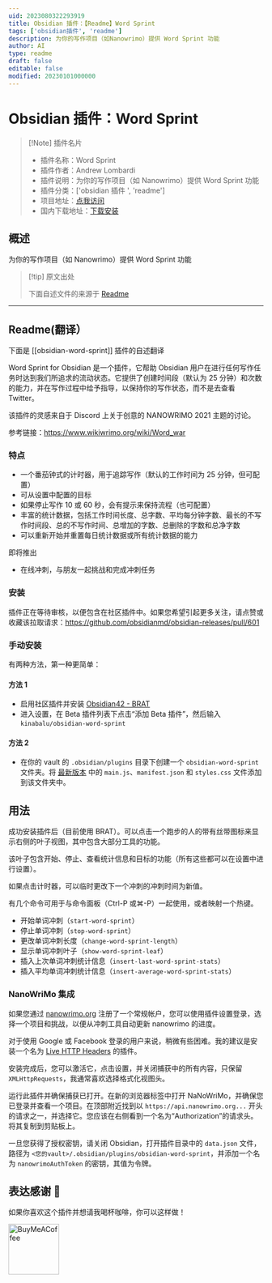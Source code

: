 ```yaml
---
uid: 2023080322293919
title: Obsidian 插件：【Readme】Word Sprint
tags: ['obsidian插件', 'readme']
description: 为你的写作项目（如Nanowrimo）提供 Word Sprint 功能
author: AI
type: readme
draft: false
editable: false
modified: 20230101000000
---
```


# Obsidian 插件：Word Sprint

> [!Note] 插件名片
> - 插件名称：Word Sprint
> - 插件作者：Andrew Lombardi
> - 插件说明：为你的写作项目（如 Nanowrimo）提供 Word Sprint 功能
> - 插件分类：['obsidian 插件 ', 'readme']
> - 项目地址：[点我访问](https://github.com/kinabalu/obsidian-word-sprint)
> - 国内下载地址：[下载安装](https://pkmer.cn/products/plugin/pluginMarket/?obsidian-word-sprint)

## 概述

为你的写作项目（如 Nanowrimo）提供 Word Sprint 功能

> [!tip] 原文出处
>
>下面自述文件的来源于 [Readme](https://ghproxy.net/https://raw.githubusercontent.com/kinabalu/obsidian-word-sprint/master/README.md)
>

---

## Readme(翻译）

下面是 [[obsidian-word-sprint]] 插件的自述翻译

Word Sprint for Obsidian 是一个插件，它帮助 Obsidian 用户在进行任何写作任务时达到我们所追求的流动状态。它提供了创建时间段（默认为 25 分钟）和次数的能力，并在写作过程中给予指导，以保持你的写作状态，而不是去查看 Twitter。

该插件的灵感来自于 Discord 上关于创意的 NANOWRIMO 2021 主题的讨论。

参考链接：<https://www.wikiwrimo.org/wiki/Word_war>

### 特点

- 一个番茄钟式的计时器，用于追踪写作（默认的工作时间为 25 分钟，但可配置）
- 可从设置中配置的目标
- 如果停止写作 10 或 60 秒，会有提示来保持流程（也可配置）
- 丰富的统计数据，包括工作时间长度、总字数、平均每分钟字数、最长的不写作时间段、总的不写作时间、总增加的字数、总删除的字数和总净字数
- 可以重新开始并重置每日统计数据或所有统计数据的能力

即将推出

- 在线冲刺，与朋友一起挑战和完成冲刺任务

### 安装

插件正在等待审核，以便包含在社区插件中。如果您希望引起更多关注，请点赞或收藏该拉取请求：<https://github.com/obsidianmd/obsidian-releases/pull/601>

### 手动安装

有两种方法，第一种更简单：

#### 方法 1

- 启用社区插件并安装 [Obsidian42 - BRAT](https://github.com/TfTHacker/obsidian42-brat)
- 进入设置，在 Beta 插件列表下点击“添加 Beta 插件”，然后输入 `kinabalu/obsidian-word-sprint`

#### 方法 2

- 在你的 vault 的 `.obsidian/plugins` 目录下创建一个 `obsidian-word-sprint` 文件夹。将 [最新版本](https://github.com/kinabalu/obsidian-word-sprint/releases) 中的 `main.js`、`manifest.json` 和 `styles.css` 文件添加到该文件夹中。

## 用法

成功安装插件后（目前使用 BRAT）。可以点击一个跑步的人的带有丝带图标来显示右侧的叶子视图，其中包含大部分工具的功能。

该叶子包含开始、停止、查看统计信息和目标的功能（所有这些都可以在设置中进行设置）。

如果点击计时器，可以临时更改下一个冲刺的冲刺时间为新值。

有几个命令可用于与命令面板（Ctrl-P 或⌘-P）一起使用，或者映射一个热键。

- 开始单词冲刺（`start-word-sprint`）
- 停止单词冲刺（`stop-word-sprint`）
- 更改单词冲刺长度（`change-word-sprint-length`）
- 显示单词冲刺叶子（`show-word-sprint-leaf`）
- 插入上次单词冲刺统计信息（`insert-last-word-sprint-stats`）
- 插入平均单词冲刺统计信息（`insert-average-word-sprint-stats`）

### NanoWriMo 集成

如果您通过 [nanowrimo.org](https://nanowrimo.org) 注册了一个常规帐户，您可以使用插件设置登录，选择一个项目和挑战，以便从冲刺工具自动更新 nanowrimo 的进度。

对于使用 Google 或 Facebook 登录的用户来说，稍微有些困难。我的建议是安装一个名为 [Live HTTP Headers](https://chrome.google.com/webstore/detail/live-http-headers/ianhploojoffmpcpilhgpacbeaifanid) 的插件。

安装完成后，您可以激活它，点击设置，并关闭捕获中的所有内容，只保留 `XMLHttpRequests`，我通常喜欢选择格式化视图头。

运行此插件并确保捕获已打开。在新的浏览器标签中打开 NaNoWriMo，并确保您已登录并查看一个项目。在顶部附近找到以 `https://api.nanowrimo.org...` 开头的请求之一，并选择它。您应该在右侧看到一个名为“Authorization”的请求头。将其复制到剪贴板上。

一旦您获得了授权密钥，请关闭 Obsidian，打开插件目录中的 `data.json` 文件，路径为 `<您的vault>/.obsidian/plugins/obsidian-word-sprint`，并添加一个名为 `nanowrimoAuthToken` 的密钥，其值为令牌。

## 表达感谢 🙏

如果你喜欢这个插件并想请我喝杯咖啡，你可以这样做！

[<img src="https://cdn.buymeacoffee.com/buttons/v2/default-violet.png" alt="BuyMeACoffee" width="100">](https://www.buymeacoffee.com/andrewlombardi)
